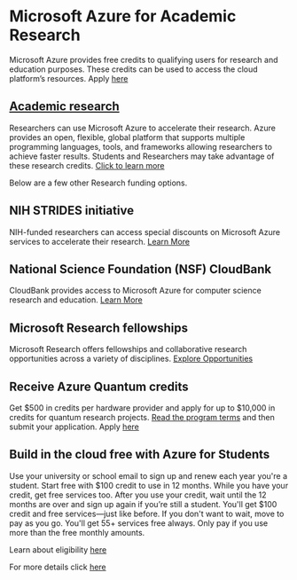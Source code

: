 # Microsoft Azure for Academic Research

Microsoft Azure provides free credits to qualifying users for research and education purposes. These credits can be used to access the cloud platform’s resources. Apply [here](https://www.microsoft.com/en-us/azure-academic-research/)

## [Academic research](https://www.microsoft.com/en-us/education/higher-education/academic-research)

Researchers can use Microsoft Azure to accelerate their research. Azure provides an open, flexible, global platform that supports multiple programming languages, tools, and frameworks allowing researchers to achieve faster results. Students and Researchers may take advantage of these research credits. [Click to learn more](https://info.microsoft.com/ww-landing-Contact-Microsoft-Education-website.html?lcid=en-us)

Below are a few other Research funding options.

## NIH STRIDES initiative

NIH-funded researchers can access special discounts on Microsoft Azure services to accelerate their research. [Learn More](https://www.microsoft.com/en-us/microsoftstrides/)

## National Science Foundation (NSF) CloudBank

CloudBank provides access to Microsoft Azure for computer science research and education. [Learn More](https://www.cloudbank.org/)

## Microsoft Research fellowships

Microsoft Research offers fellowships and collaborative research opportunities across a variety of disciplines. [Explore Opportunities](https://www.microsoft.com/en-us/research/academic-programs/)

## Receive Azure Quantum credits 

Get $500 in credits per hardware provider and apply for up to $10,000 in credits for quantum research projects.  [Read the program terms](https://quantum.microsoft.com/en-us/terms-of-use#azure-quantum-credit-program-terms-of-use) and then submit your application. Apply [here](https://microsoft.qualtrics.com/jfe/form/SV_3fl9dfFrkC3g0aG?aq_source=acom)

## Build in the cloud free with Azure for Students 

Use your university or school email to sign up and renew each year you're a student. Start free with $100 credit to use in 12 months. While you have your credit, get free services too. After you use your credit, wait until the 12 months are over and sign up again if you’re still a student. You'll get $100 credit and free services—just like before. If you don't want to wait, move to pay as you go. You'll get 55+ services free always. Only pay if you use more than the free monthly amounts. 

Learn about eligibility [here](https://learn.microsoft.com/en-us/azure/education-hub/azure-dev-tools-teaching/program-faq#azure-for-students)

For more details click [here](https://azure.microsoft.com/en-us/free/students/)
